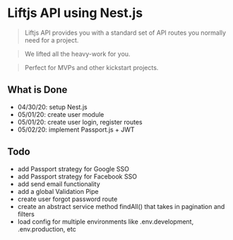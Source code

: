 # Liftjs API using Nest.js

> Liftjs API provides you with a standard set of API routes you normally need for a project.

> We lifted all the heavy-work for you.

> Perfect for MVPs and other kickstart projects.


## What is Done
- 04/30/20: setup Nest.js
- 05/01/20: create user module
- 05/01/20: create user login, register routes
- 05/02/20: implement Passport.js + JWT

## Todo
- add Passport strategy for Google SSO
- add Passport strategy for Facebook SSO
- add send email functionality
- add a global Validation Pipe
- create user forgot password route
- create an abstract service method findAll() that takes in pagination and filters
- load config for multiple environments like .env.development, .env.production, etc
